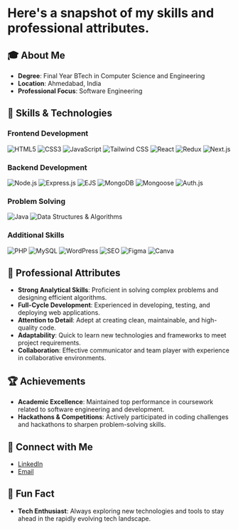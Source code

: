 # Here's a snapshot of my skills and professional attributes.

## 🎓 About Me

- **Degree**: Final Year BTech in Computer Science and Engineering
- **Location**: Ahmedabad, India
- **Professional Focus**: Software Engineering

## 🚀 Skills & Technologies

### Frontend Development
<p>
  <img src="https://img.shields.io/badge/HTML5-%23E34F26?style=flat&logo=html5&logoColor=white" alt="HTML5" />
  <img src="https://img.shields.io/badge/CSS3-%231572B6?style=flat&logo=css3&logoColor=white" alt="CSS3" />
  <img src="https://img.shields.io/badge/JavaScript-%23F7DF1E?style=flat&logo=javascript&logoColor=black" alt="JavaScript" />
  <img src="https://img.shields.io/badge/Tailwind%20CSS-%2347A248?style=flat&logo=tailwind-css&logoColor=white" alt="Tailwind CSS" />
  <img src="https://img.shields.io/badge/React-%2361DAFB?style=flat&logo=react&logoColor=black" alt="React" />
  <img src="https://img.shields.io/badge/Redux-%23764ABC?style=flat&logo=redux&logoColor=white" alt="Redux" />
  <img src="https://img.shields.io/badge/Next.js-%23000000?style=flat&logo=next.js&logoColor=white" alt="Next.js" />
</p>

### Backend Development
<p>
  <img src="https://img.shields.io/badge/Node.js-%23339933?style=flat&logo=node.js&logoColor=white" alt="Node.js" />
  <img src="https://img.shields.io/badge/Express.js-%23000000?style=flat&logo=express&logoColor=white" alt="Express.js" />
  <img src="https://img.shields.io/badge/EJS-%234F5B93?style=flat&logo=ejs&logoColor=white" alt="EJS" />
  <img src="https://img.shields.io/badge/MongoDB-%2347A248?style=flat&logo=mongodb&logoColor=white" alt="MongoDB" />
  <img src="https://img.shields.io/badge/Mongoose-%23880000?style=flat&logo=mongoose&logoColor=white" alt="Mongoose" />
  <img src="https://img.shields.io/badge/Auth.js-%230D6EFD?style=flat&logo=auth&logoColor=white" alt="Auth.js" />
</p>

### Problem Solving
<p>
  <img src="https://img.shields.io/badge/Java-%23007396?style=flat&logo=java&logoColor=white" alt="Java" />
  <img src="https://img.shields.io/badge/DSA-%234F5B93?style=flat&logo=python&logoColor=white" alt="Data Structures & Algorithms" />
</p>

### Additional Skills
<p>
  <img src="https://img.shields.io/badge/PHP-%23777BB4?style=flat&logo=php&logoColor=white" alt="PHP" />
  <img src="https://img.shields.io/badge/MySQL-%234479A1?style=flat&logo=mysql&logoColor=white" alt="MySQL" />
  <img src="https://img.shields.io/badge/WordPress-%2321759B?style=flat&logo=wordpress&logoColor=white" alt="WordPress" />
  <img src="https://img.shields.io/badge/SEO-%23000000?style=flat&logo=seo&logoColor=white" alt="SEO" />
  <img src="https://img.shields.io/badge/Figma-%F24E1E?style=flat&logo=figma&logoColor=white" alt="Figma" />
  <img src="https://img.shields.io/badge/Canva-%2300C4CC?style=flat&logo=canva&logoColor=white" alt="Canva" />
</p>

## 🌟 Professional Attributes

- **Strong Analytical Skills**: Proficient in solving complex problems and designing efficient algorithms.
- **Full-Cycle Development**: Experienced in developing, testing, and deploying web applications.
- **Attention to Detail**: Adept at creating clean, maintainable, and high-quality code.
- **Adaptability**: Quick to learn new technologies and frameworks to meet project requirements.
- **Collaboration**: Effective communicator and team player with experience in collaborative environments.

## 🏆 Achievements

- **Academic Excellence**: Maintained top performance in coursework related to software engineering and development.
- **Hackathons & Competitions**: Actively participated in coding challenges and hackathons to sharpen problem-solving skills.

## 🔗 Connect with Me

- [LinkedIn](https://linkedin.com/in/ruhan-shaikh-50a558280)
- [Email](mailto:ruhan1192002@gmail.com)

## 🌟 Fun Fact

- **Tech Enthusiast**: Always exploring new technologies and tools to stay ahead in the rapidly evolving tech landscape.

